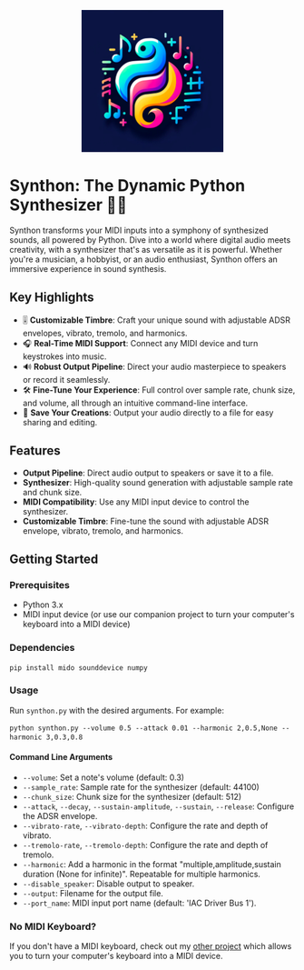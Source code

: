 <p align="center">
    <img src="logo.png" alt="drawing" width="250" />
</p>

# Synthon: The Dynamic Python Synthesizer 🎹🎶

Synthon transforms your MIDI inputs into a symphony of synthesized sounds, all powered by Python. Dive into a world where digital audio meets creativity, with a synthesizer that's as versatile as it is powerful. Whether you're a musician, a hobbyist, or an audio enthusiast, Synthon offers an immersive experience in sound synthesis.

## Key Highlights
- 🎚️ **Customizable Timbre**: Craft your unique sound with adjustable ADSR envelopes, vibrato, tremolo, and harmonics.
- 🎧 **Real-Time MIDI Support**: Connect any MIDI device and turn keystrokes into music.
- 🔊 **Robust Output Pipeline**: Direct your audio masterpiece to speakers or record it seamlessly.
- 🛠️ **Fine-Tune Your Experience**: Full control over sample rate, chunk size, and volume, all through an intuitive command-line interface.
- 📁 **Save Your Creations**: Output your audio directly to a file for easy sharing and editing.

## Features

- **Output Pipeline**: Direct audio output to speakers or save it to a file.
- **Synthesizer**: High-quality sound generation with adjustable sample rate and chunk size.
- **MIDI Compatibility**: Use any MIDI input device to control the synthesizer.
- **Customizable Timbre**: Fine-tune the sound with adjustable ADSR envelope, vibrato, tremolo, and harmonics.

## Getting Started

### Prerequisites

- Python 3.x
- MIDI input device (or use our companion project to turn your computer's keyboard into a MIDI device)

### Dependencies

```
pip install mido sounddevice numpy
```


### Usage

Run `synthon.py` with the desired arguments. For example:

```
python synthon.py --volume 0.5 --attack 0.01 --harmonic 2,0.5,None --harmonic 3,0.3,0.8
```

#### Command Line Arguments

- `--volume`: Set a note's volume (default: 0.3)
- `--sample_rate`: Sample rate for the synthesizer (default: 44100)
- `--chunk_size`: Chunk size for the synthesizer (default: 512)
- `--attack`, `--decay`, `--sustain-amplitude`, `--sustain`, `--release`: Configure the ADSR envelope.
- `--vibrato-rate`, `--vibrato-depth`: Configure the rate and depth of vibrato.
- `--tremolo-rate`, `--tremolo-depth`: Configure the rate and depth of tremolo.
- `--harmonic`: Add a harmonic in the format "multiple,amplitude,sustain duration (None for infinite)". Repeatable for multiple harmonics.
- `--disable_speaker`: Disable output to speaker.
- `--output`: Filename for the output file.
- `--port_name`: MIDI input port name (default: 'IAC Driver Bus 1').


### No MIDI Keyboard?

If you don't have a MIDI keyboard, check out my [other project](https://github.com/jofoks/Virtual-MIDI-Keyboard) which allows you to turn your computer's keyboard into a MIDI device.
